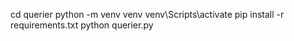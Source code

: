 cd querier
python -m venv venv
venv\Scripts\activate
pip install -r requirements.txt
python querier.py
